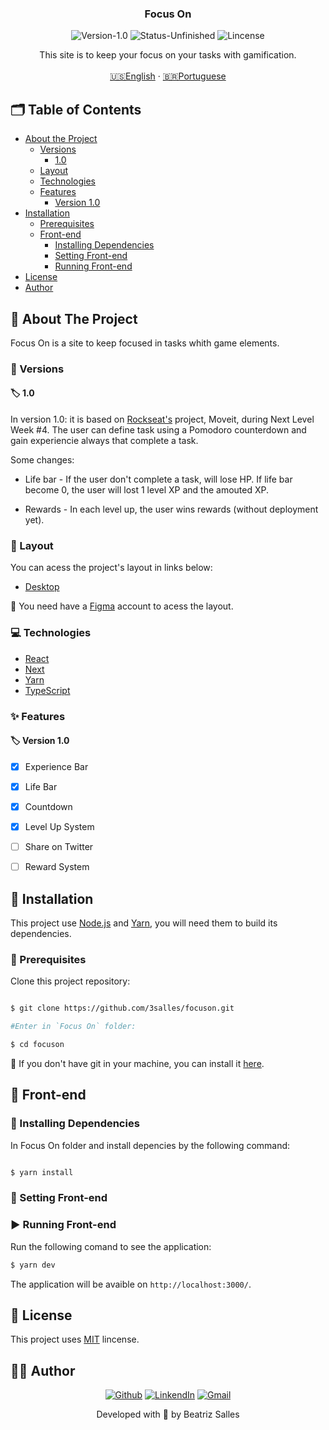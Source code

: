 <p align="center">
  <h3 align="center">Focus On</h3>

<p align="center">
  <img src="https://img.shields.io/static/v1?label=Version&message=1.0&color=7159c1" alt="Version-1.0" />
  <img src="https://img.shields.io/badge/status-unfinished-orange" alt="Status-Unfinished "/>
  <img src="https://img.shields.io/static/v1?label=Lincense&message=MIT&color=0000ff " alt="Lincense" />
</p>

<p align="center">
    This site is to keep your focus on your tasks with gamification.
    <br />
    <br />
    <a href="README.md">🇺🇸English</a>
    ·
    <a href="README-pt.md">🇧🇷Portuguese</a>
  </p>
</p>

<!-- TABLE OF CONTENTS -->
## 🗂 Table of Contents

* [About the Project](#book-about-the-project)
  * [Versions](#bookmark-tabs-versions)
    * [1.0](#label-1.0)
  * [Layout](#art-layout)
  * [Technologies](#computer-technologies)
  * [Features](#sparkles-features)
    * [Version 1.0](#label-version-1.0)
* [Installation](#bricks-installation)
  * [Prerequisites](#construction-prerequisites)
  * [Front-end](#lipstick-front-end)
    * [Installing Dependencies](#construction-installing-dependencies)
    * [Setting Front-end](#wrench-setting-front-end)
    * [Running Front-end](#arrow_forward-running-front-end)
* [License](#page_facing_up-license)
* [Author](#woman_technologist-author)

## :book: About The Project

Focus On is a site to keep focused in tasks whith game elements.

### :bookmark_tabs: Versions

#### :label: 1.0

In version 1.0: it is based on [Rockseat's](https://rocketseat.com.br) project, Moveit, during Next Level Week #4. 
The user can define task using a Pomodoro counterdown and gain experiencie always that complete a task. 

Some changes:

* Life bar - If the user don't complete a task, will lose HP. If life bar become 0, the user will lost 1 level XP and the amouted XP.

* Rewards - In each level up, the user wins rewards (without deployment yet).


### :art: Layout

You can acess the project's layout in links below:

* [Desktop](https://www.figma.com/file/LUy2X26xvxfd8g26T3hkdW/FocusOn-1.0?node-id=0%3A1)


🚨 You need have a [Figma](https://www.figma.com) account to acess the layout.

### :computer: Technologies


* [React](https://reactjs.org)
* [Next](https://nextjs.org)
* [Yarn](https://yarnpkg.com)
* [TypeScript](https://www.typescriptlang.org)

### :sparkles: Features

#### :label: Version 1.0

  - [x] Experience Bar
  - [x] Life Bar
  - [x] Countdown
  - [x] Level Up System
  - [ ] Share on Twitter
  - [ ] Reward System
  

## :bricks: Installation

This project use [Node.js](https://nodejs.org/en/) and [Yarn](https://yarnpkg.com), you will need them to build its dependencies.

### :construction: Prerequisites

Clone this project repository:
```bash

$ git clone https://github.com/3salles/focuson.git

#Enter in `Focus On` folder:

$ cd focuson
```

🚨 If you don't have git in your machine, you can install it [here](https://git-scm.com/downloads).

## :lipstick: Front-end

### :construction: Installing Dependencies

In Focus On folder and install depencies by the following command:

```bash

$ yarn install

```

### :wrench: Setting Front-end



### :arrow_forward: Running Front-end

Run the following comand to see the application:

```bash
$ yarn dev
```

The application will be avaible on `http://localhost:3000/`.

## :page_facing_up: License

This project uses [MIT]() lincense.

## :woman_technologist: Author
<p align="center">
  <a href="https://github.com/3salles"><img src="https://img.shields.io/badge/-Github-000?style=flat-square&logo=Github&logoColor=white&link=https://github.com/3salles" alt="Github" /></a>
  <a href="https://www.linkedin.com/in/beatriz-salles-b701a31a6/"><img src="https://img.shields.io/badge/-LinkedIn-blue?style=flat-square&logo=Linkedin&logoColor=white&link=https://www.linkedin.com/in/beatriz-salles-b701a31a6" alt="LinkendIn" /></a>
  <a href="mailto:beatrizsallesss@gmail.com"><img src="https://img.shields.io/badge/-Gmail-c14438?style=flat-square&logo=Gmail&logoColor=white&link=mailto:beatrizsallesss@gmail.com" alt="Gmail" /></a>
</p>

<p align="center">Developed with 💜 by Beatriz Salles</p>
